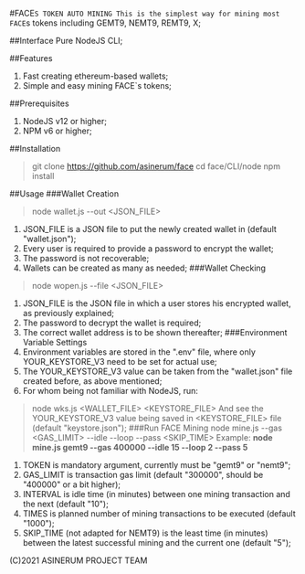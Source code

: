 #FACE`S TOKEN AUTO MINING
This is the simplest way for mining most FACE`s tokens including GEMT9, NEMT9, REMT9, X;

##Interface
Pure NodeJS CLI;

##Features
1. Fast creating ethereum-based wallets;
2. Simple and easy mining FACE`s tokens;

##Prerequisites
1. NodeJS v12 or higher;
2. NPM v6 or higher;

##Installation
>git clone https://github.com/asinerum/face
>cd face/CLI/node
>npm install

##Usage
###Wallet Creation
>node wallet.js --out <JSON_FILE>
1. JSON_FILE is a JSON file to put the newly created wallet in (default "wallet.json");
2. Every user is required to provide a password to encrypt the wallet;
3. The password is not recoverable;
4. Wallets can be created as many as needed;
###Wallet Checking
>node wopen.js --file <JSON_FILE>
1. JSON_FILE is the JSON file in which a user stores his encrypted wallet, as previously explained;
2. The password to decrypt the wallet is required;
3. The correct wallet address is to be shown thereafter;
###Environment Variable Settings
1. Environment variables are stored in the ".env" file, where only YOUR_KEYSTORE_V3 need to be set for actual use;
2. The YOUR_KEYSTORE_V3 value can be taken from the "wallet.json" file created before, as above mentioned;
3. For whom being not familiar with NodeJS, run:
>node wks.js <WALLET_FILE> <KEYSTORE_FILE>
And see the YOUR_KEYSTORE_V3 value being saved in <KEYSTORE_FILE> file (default "keystore.json");
###Run FACE Mining
>node mine.js <TOKEN> --gas <GAS_LIMIT> --idle <INTERVAL> --loop <TIMES> --pass <SKIP_TIME>
Example: **node mine.js gemt9 --gas 400000 --idle 15 --loop 2 --pass 5**
1. TOKEN is mandatory argument, currently must be "gemt9" or "nemt9";
2. GAS_LIMIT is transaction gas limit (default "300000", should be "400000" or a bit higher);
3. INTERVAL is idle time (in minutes) between one mining transaction and the next (default "10");
4. TIMES is planned number of mining transactions to be executed (default "1000");
5. SKIP_TIME (not adapted for NEMT9) is the least time (in minutes) between the latest successful mining and the current one (default "5");

(C)2021 ASINERUM PROJECT TEAM